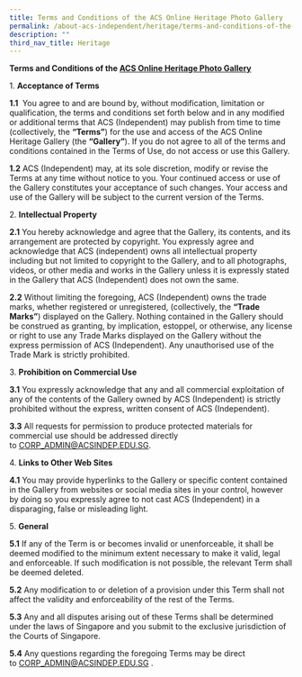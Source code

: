 ```yaml
---
title: Terms and Conditions of the ACS Online Heritage Photo Gallery
permalink: /about-acs-independent/heritage/terms-and-conditions-of-the-acs-online-heritage-photo-gallery/
description: ""
third_nav_title: Heritage
---
```



<b>Terms and Conditions of the <a href="https://acsheritage.smugmug.com/" target="_blank">ACS Online Heritage Photo Gallery</a></b>

1\.  **Acceptance of Terms**

**1.1**  You agree to and are bound by, without modification, limitation or qualification, the terms and conditions set forth below and in any modified or additional terms that ACS (Independent) may publish from time to time (collectively, the **“Terms”**) for the use and access of the ACS Online Heritage Gallery (the **“Gallery”**). If you do not agree to all of the terms and conditions contained in the Terms of Use, do not access or use this Gallery.

**1.2** ACS (Independent) may, at its sole discretion, modify or revise the Terms at any time without notice to you. Your continued access or use of the Gallery constitutes your acceptance of such changes. Your access and use of the Gallery will be subject to the current version of the Terms.

2\.  **Intellectual Property**

**2.1** You hereby acknowledge and agree that the Gallery, its contents, and its arrangement are protected by copyright. You expressly agree and acknowledge that ACS (independent) owns all intellectual property including but not limited to copyright to the Gallery, and to all photographs, videos, or other media and works in the Gallery unless it is expressly stated in the Gallery that ACS (Independent) does not own the same.

**2.2** Without limiting the foregoing, ACS (Independent) owns the trade marks, whether registered or unregistered, (collectively, the **“Trade Marks”**) displayed on the Gallery. Nothing contained in the Gallery should be construed as granting, by implication, estoppel, or otherwise, any license or right to use any Trade Marks displayed on the Gallery without the express permission of ACS (Independent). Any unauthorised use of the Trade Mark is strictly prohibited.

3\.  **Prohibition on Commercial Use**

**3.1** You expressly acknowledge that any and all commercial exploitation of any of the contents of the Gallery owned by ACS (Independent) is strictly prohibited without the express, written consent of ACS (Independent).

**3.3** All requests for permission to produce protected materials for commercial use should be addressed directly to [CORP\_ADMIN@ACSINDEP.EDU.SG](mailto:CORP_ADMIN@ACSINDEP.EDU.SG).

4\.  **Links to Other Web Sites**

**4.1** You may provide hyperlinks to the Gallery or specific content contained in the Gallery from websites or social media sites in your control, however by doing so you expressly agree to not cast ACS (Independent) in a disparaging, false or misleading light.

5\.  **General**

**5.1** If any of the Term is or becomes invalid or unenforceable, it shall be deemed modified to the minimum extent necessary to make it valid, legal and enforceable. If such modification is not possible, the relevant Term shall be deemed deleted.

**5.2** Any modification to or deletion of a provision under this Term shall not affect the validity and enforceability of the rest of the Terms.

**5.3** Any and all disputes arising out of these Terms shall be determined under the laws of Singapore and you submit to the exclusive jurisdiction of the Courts of Singapore.

**5.4** Any questions regarding the foregoing Terms may be direct to [CORP\_ADMIN@ACSINDEP.EDU.SG](mailto:CORP_ADMIN@ACSINDEP.EDU.SG) .